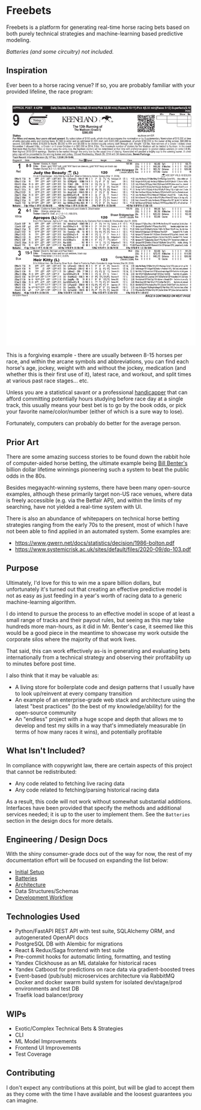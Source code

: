 # Freebets

Freebets is a platform for generating real-time horse racing bets based on both purely technical strategies and machine-learning based predictive modeling. 

_Batteries (and some circuitry) not included._

## Inspiration

Ever been to a horse racing venue? If so, you are probably familiar with your provided lifeline, the race program:

![Keenland Race Program Example](docs/images/race_program_ex_kee.png)

This is a forgiving example - there are usually between 8-15 horses per race, and within the arcane symbols and abbreviations, you can find each horse's age, jockey, weight with and without the jockey, medication (and whether this is their first use of it), latest race, and workout, and split times at various past race stages... etc.

Unless you are a statistical savant or a professional [handicapper](https://en.wikipedia.org/wiki/Handicapping) that can afford committing potentially hours studying before race day at a single track, this usually means your best bet is to go by the book odds, or pick your favorite name/color/number (either of which is a sure way to lose).

Fortunately, computers can probably do better for the average person.

## Prior Art

There are some amazing success stories to be found down the rabbit hole of computer-aided horse betting, the ultimate example being [Bill Benter's](https://en.wikipedia.org/wiki/Bill_Benter) billion dollar lifetime winnings pioneering such a system to beat the public odds in the 80s.

Besides megayacht-winning systems, there have been many open-source examples, although these primarily target non-US race venues, where data is freely accessible (e.g. via the Betfair API), and within the limits of my searching, have not yielded a real-time system with UI.

There is also an abundance of whitepapers on technical horse betting strategies ranging from the early 70s to the present, most of which I have not been able to find applied in an automated system. Some examples are:
- https://www.gwern.net/docs/statistics/decision/1986-bolton.pdf
- https://www.systemicrisk.ac.uk/sites/default/files/2020-09/dp-103.pdf

## Purpose

Ultimately, I'd love for this to win me a spare billion dollars, but unfortunately it's turned out that creating an effective predictive model is not as easy as just feeding in a year's worth of racing data to a generic machine-learning algorithm. 

I do intend to pursue the process to an effective model in scope of at least a small range of tracks and their payout rules, but seeing as this may take hundreds more man-hours, as it did in Mr. Benter's case, it seemed like this would be a good piece in the meantime to showcase my work outside the corporate silos where the majority of that work lives.

That said, this can work effectively as-is in generating and evaluating bets internationally from a technical strategy and observing their profitability up to minutes before post time.

I also think that it may be valuable as:
- A living store for boilerplate code and design patterns that I usually have to look up/reinvent at every company transition
- An example of an enterprise-grade web stack and architecture using the latest "best practices" (to the best of my knowledge/ability) for the open-source community
- An "endless" project with a huge scope and depth that allows me to develop and test my skills in a way that's immediately measurable (in terms of how many races it wins), and potentially profitable

## What Isn't Included?

In compliance with copywright law, there are certain aspects of this project that cannot be redistributed:
- Any code related to fetching live racing data
- Any code related to fetching/parsing historical racing data

As a result, this code will not work without somewhat substantial additions. Interfaces have been provided that specify the methods and additional services needed; it is up to the user to implement them. See the `Batteries` section in the design docs for more details.

## Engineering / Design Docs

With the shiny consumer-grade docs out of the way for now, the rest of my documentation effort will be focused on expanding the list below:

- [Initial Setup](./docs/init_setup.md)
- [Batteries](./docs/design/batteries.md)
- [Architecture](./docs/design/architecture.md)
- Data Structures/Schemas
- [Development Workflow](./docs/dev_workflow.md)

## Technologies Used
- Python/FastAPI REST API with test suite, SQLAlchemy ORM, and autogenerated OpenAPI docs
- PostgreSQL DB with Alembic for migrations
- React & Redux/Saga frontend with test suite
- Pre-commit hooks for automatic linting, formatting, and testing
- Yandex Clickhouse as an ML datalake for historical races
- Yandex Catboost for predictions on race data via gradient-boosted trees
- Event-based (pub/sub) microservices architecture via RabbitMQ
- Docker and docker swarm build system for isolated dev/stage/prod environments and test DB
- Traefik load balancer/proxy

## WIPs

- Exotic/Complex Technical Bets & Strategies
- CLI
- ML Model Improvements
- Frontend UI Improvements
- Test Coverage

## Contributing

I don't expect any contributions at this point, but will be glad to accept them as they come with the time I have available and the loosest guarantees you can imagine.
